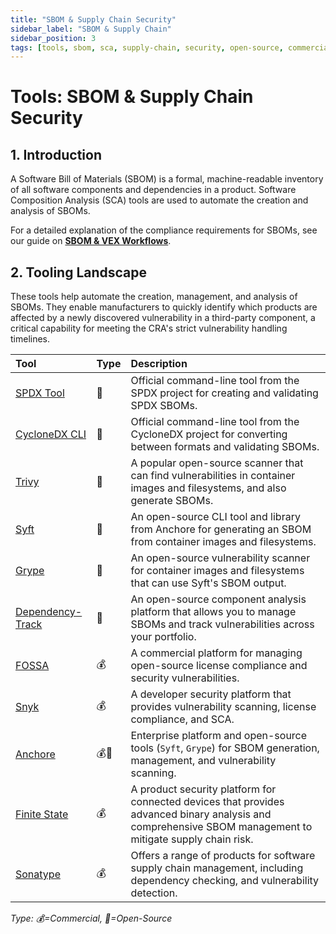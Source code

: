 ```yaml
---
title: "SBOM & Supply Chain Security"
sidebar_label: "SBOM & Supply Chain"
sidebar_position: 3
tags: [tools, sbom, sca, supply-chain, security, open-source, commercial]
---
```

# Tools: SBOM & Supply Chain Security

## 1. Introduction

A Software Bill of Materials (SBOM) is a formal, machine-readable inventory of all software components and dependencies in a product. Software Composition Analysis (SCA) tools are used to automate the creation and analysis of SBOMs.

For a detailed explanation of the compliance requirements for SBOMs, see our guide on **[SBOM & VEX Workflows](../implementation/build-phase/sbom-vex.md)**.

## 2. Tooling Landscape

These tools help automate the creation, management, and analysis of SBOMs. They enable manufacturers to quickly identify which products are affected by a newly discovered vulnerability in a third-party component, a critical capability for meeting the CRA's strict vulnerability handling timelines.

| Tool | Type | Description |
| :--- | :--- | :--- |
| [SPDX Tool](https://tools.spdx.org/app/) | 🐙 | Official command-line tool from the SPDX project for creating and validating SPDX SBOMs. |
| [CycloneDX CLI](https://github.com/CycloneDX/cyclonedx-cli) | 🐙 | Official command-line tool from the CycloneDX project for converting between formats and validating SBOMs. |
| [Trivy](https://github.com/aquasecurity/trivy) | 🐙 | A popular open-source scanner that can find vulnerabilities in container images and filesystems, and also generate SBOMs. |
| [Syft](https://github.com/anchore/syft) | 🐙 | An open-source CLI tool and library from Anchore for generating an SBOM from container images and filesystems. |
| [Grype](https://github.com/anchore/grype) | 🐙 | An open-source vulnerability scanner for container images and filesystems that can use Syft's SBOM output. |
| [Dependency-Track](https://dependencytrack.org/) | 🐙 | An open-source component analysis platform that allows you to manage SBOMs and track vulnerabilities across your portfolio. |
| [FOSSA](https://fossa.com/) | 💰 | A commercial platform for managing open-source license compliance and security vulnerabilities. |
| [Snyk](https://snyk.io/) | 💰 | A developer security platform that provides vulnerability scanning, license compliance, and SCA. |
| [Anchore](https://anchore.com/) | 💰🐙 | Enterprise platform and open-source tools (`Syft`, `Grype`) for SBOM generation, management, and vulnerability scanning. |
| [Finite State](https://finitestate.io/) | 💰 | A product security platform for connected devices that provides advanced binary analysis and comprehensive SBOM management to mitigate supply chain risk. |
| [Sonatype](https://www.sonatype.com/) | 💰 | Offers a range of products for software supply chain management, including dependency checking, and vulnerability detection. |

<!-- vale off -->
*Type: 💰=Commercial, 🐙=Open-Source*
<!-- vale on -->
